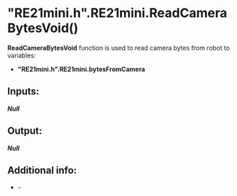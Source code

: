 <h1> "RE21mini.h".RE21mini.ReadCameraBytesVoid()  </h1>
  
<strong>ReadCameraBytesVoid</strong> function is used to read camera bytes from robot to variables:  
<ul>
  <li><strong>"RE21mini.h".RE21mini.bytesFromCamera</strong></li> 
</ul>
  
<h2><strong> Inputs: </strong></h2>  
<strong><em>Null</em></strong>
  
<h2><strong> Output: </strong></h2>
<strong><em>Null</em></strong> 

<h2><strong> Additional info: </strong></h2>
<ul>
<li>-</li>
</ul>
